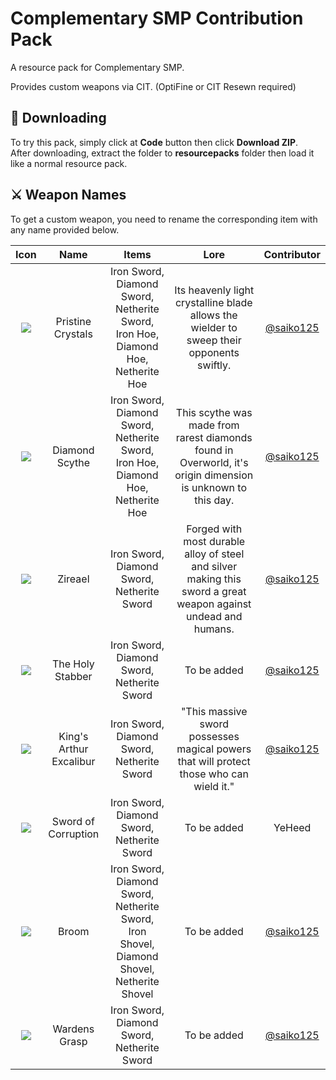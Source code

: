 
# Complementary SMP Contribution Pack

A resource pack for Complementary SMP.

Provides custom weapons via CIT. (OptiFine or CIT Resewn required)

## 📁 Downloading

To try this pack, simply click at **Code** button then click **Download ZIP**.  
After downloading, extract the folder to **resourcepacks** folder then load it like a normal resource pack.




## ⚔️ Weapon Names

To get a custom weapon, you need to rename the corresponding item with any name provided below.

|   Icon   |  Name     |   Items   |   Lore   |   Contributor   |
| :--------: | :-------: | :-------: | :-------: | :-------: |
| ![](https://cdn.discordapp.com/attachments/1026636135495127121/1043948648293208074/netherite_sword_1_.png) | Pristine Crystals | Iron Sword, Diamond Sword, Netherite Sword, <br> Iron Hoe, Diamond Hoe, Netherite Hoe | Its heavenly light crystalline blade allows the wielder to sweep their opponents swiftly. | [@saiko125](https://www.github.com/saiko125) |
| ![](https://cdn.discordapp.com/attachments/1026636135495127121/1043948648008007800/netherite_sword.png) | Diamond Scythe | Iron Sword, Diamond Sword, Netherite Sword, <br> Iron Hoe, Diamond Hoe, Netherite Hoe| This scythe was made from rarest diamonds found in Overworld, it's origin dimension is unknown to this day. | [@saiko125](https://www.github.com/saiko125) |
| ![](https://cdn.discordapp.com/attachments/1026636135495127121/1043948648574234664/netherite_sword_2_.png) | Zireael | Iron Sword, Diamond Sword, Netherite Sword| Forged with most durable alloy of steel and silver making this sword a great weapon against undead and humans. | [@saiko125](https://www.github.com/saiko125) |
| ![](https://cdn.discordapp.com/attachments/1026636135495127121/1043948647404015727/netherite_sword_3_.png) | The Holy Stabber | Iron Sword, Diamond Sword, Netherite Sword| To be added | [@saiko125](https://www.github.com/saiko125) |
| ![](https://cdn.discordapp.com/attachments/1026636135495127121/1043948756254609459/iron_sword_1_.png) | King's Arthur Excalibur | Iron Sword, Diamond Sword, Netherite Sword| "This massive sword possesses magical powers that will protect those who can wield it." | [@saiko125](https://www.github.com/saiko125) |
| ![](https://cdn.discordapp.com/attachments/1019530921587781632/1043400792113152101/sword.png) | Sword of Corruption | Iron Sword, Diamond Sword, Netherite Sword| To be added | YeHeed |
| ![](https://cdn.discordapp.com/attachments/1034148074848788490/1044318299707670618/stick.png) | Broom | Iron Sword, Diamond Sword, Netherite Sword, <br> Iron Shovel, Diamond Shovel, Netherite Shovel| To be added | [@saiko125](https://www.github.com/saiko125) |
| ![](https://cdn.discordapp.com/attachments/1034148074848788490/1044323814013681734/diamond_sword_2_.png) | Wardens Grasp | Iron Sword, Diamond Sword, Netherite Sword| To be added | [@saiko125](https://www.github.com/saiko125) |

